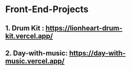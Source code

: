 # Front-End-Projects

## 1. Drum Kit : https://lionheart-drum-kit.vercel.app/ 
## 2. Day-with-music: https://day-with-music.vercel.app/


